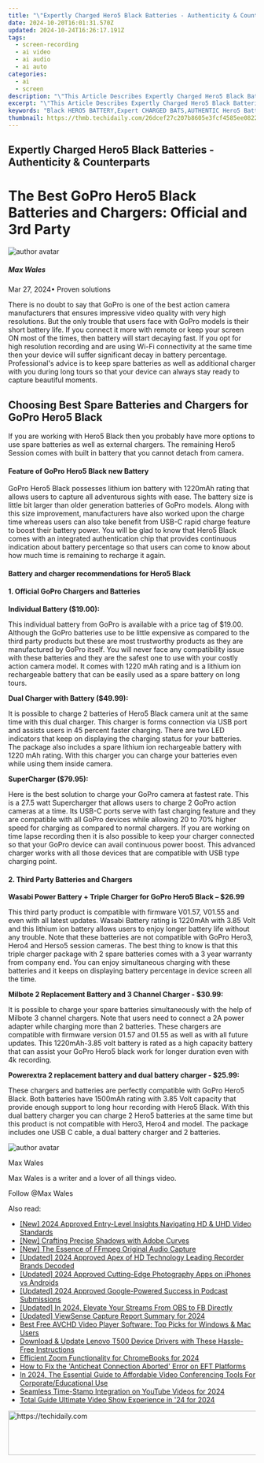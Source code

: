 ```yaml
---
title: "\"Expertly Charged Hero5 Black Batteries - Authenticity & Counterparts for 2024\""
date: 2024-10-20T16:01:31.570Z
updated: 2024-10-24T16:26:17.191Z
tags: 
  - screen-recording
  - ai video
  - ai audio
  - ai auto
categories: 
  - ai
  - screen
description: "\"This Article Describes Expertly Charged Hero5 Black Batteries - Authenticity & Counterparts for 2024\""
excerpt: "\"This Article Describes Expertly Charged Hero5 Black Batteries - Authenticity & Counterparts for 2024\""
keywords: "Black HERO5 BATTERY,Expert CHARGED BATS,AUTHENTIC Hero5 Battery,Hero5 Battery Authenticity,Counterfeit Free HERO5,Quality Black HERO5BT,Legitimate Hero5 Powercell"
thumbnail: https://thmb.techidaily.com/26dcef27c207b8605e3fcf4585ee0822110eeb8a794c85ff8e27071c7786d452.jpg
---
```


## Expertly Charged Hero5 Black Batteries - Authenticity & Counterparts

# The Best GoPro Hero5 Black Batteries and Chargers: Official and 3rd Party

![author avatar](https://images.wondershare.com/filmora/article-images/max-wales-author.jpg)

##### Max Wales

 Mar 27, 2024• Proven solutions

 There is no doubt to say that GoPro is one of the best action camera manufacturers that ensures impressive video quality with very high resolutions. But the only trouble that users face with GoPro models is their short battery life. If you connect it more with remote or keep your screen ON most of the times, then battery will start decaying fast. If you opt for high resolution recording and are using Wi-Fi connectivity at the same time then your device will suffer significant decay in battery percentage. Professional's advice is to keep spare batteries as well as additional charger with you during long tours so that your device can always stay ready to capture beautiful moments.

## Choosing Best Spare Batteries and Chargers for GoPro Hero5 Black

 If you are working with Hero5 Black then you probably have more options to use spare batteries as well as external chargers. The remaining Hero5 Session comes with built in battery that you cannot detach from camera.

#### Feature of GoPro Hero5 Black new Battery

 GoPro Hero5 Black possesses lithium ion battery with 1220mAh rating that allows users to capture all adventurous sights with ease. The battery size is little bit larger than older generation batteries of GoPro models. Along with this size improvement, manufacturers have also worked upon the charge time whereas users can also take benefit from USB-C rapid charge feature to boost their battery power. You will be glad to know that Hero5 Black comes with an integrated authentication chip that provides continuous indication about battery percentage so that users can come to know about how much time is remaining to recharge it again.

#### Battery and charger recommendations for Hero5 Black

#### 1\.  Official GoPro Chargers and Batteries

 **Individual Battery ($19.00):**

 This individual battery from GoPro is available with a price tag of $19.00\. Although the GoPro batteries use to be little expensive as compared to the third party products but these are most trustworthy products as they are manufactured by GoPro itself. You will never face any compatibility issue with these batteries and they are the safest one to use with your costly action camera model. It comes with 1220 mAh rating and is a lithium ion rechargeable battery that can be easily used as a spare battery on long tours.

 **Dual Charger with Battery ($49.99):**

 It is possible to charge 2 batteries of Hero5 Black camera unit at the same time with this dual charger. This charger is forms connection via USB port and assists users in 45 percent faster charging. There are two LED indicators that keep on displaying the charging status for your batteries. The package also includes a spare lithium ion rechargeable battery with 1220 mAh rating. With this charger you can charge your batteries even while using them inside camera.

 **SuperCharger ($79.95):**

 Here is the best solution to charge your GoPro camera at fastest rate. This is a 27.5 watt Supercharger that allows users to charge 2 GoPro action cameras at a time. Its USB-C ports serve with fast charging feature and they are compatible with all GoPro devices while allowing 20 to 70% higher speed for charging as compared to normal chargers. If you are working on time lapse recording then it is also possible to keep your charger connected so that your GoPro device can avail continuous power boost. This advanced charger works with all those devices that are compatible with USB type charging point.

#### 2\.  Third Party Batteries and Chargers

 **Wasabi Power Battery + Triple Charger for GoPro Hero5 Black – $26.99**

 This third party product is compatible with firmware V01.57, V01.55 and even with all latest updates. Wasabi Battery rating is 1220mAh with 3.85 Volt and this lithium ion battery allows users to enjoy longer battery life without any trouble. Note that these batteries are not compatible with GoPro Hero3, Hero4 and Herso5 session cameras. The best thing to know is that this triple charger package with 2 spare batteries comes with a 3 year warranty from company end. You can enjoy simultaneous charging with these batteries and it keeps on displaying battery percentage in device screen all the time.

 **Milbote 2 Replacement Battery and 3 Channel Charger - $30.99:**

 It is possible to charge your spare batteries simultaneously with the help of Milbote 3 channel chargers. Note that users need to connect a 2A power adapter while charging more than 2 batteries. These chargers are compatible with firmware version 01.57 and 01.55 as well as with all future updates. This 1220mAh-3.85 volt battery is rated as a high capacity battery that can assist your GoPro Hero5 black work for longer duration even with 4k recording.

 **Powerextra 2 replacement battery and dual battery charger - $25.99:**

 These chargers and batteries are perfectly compatible with GoPro Hero5 Black. Both batteries have 1500mAh rating with 3.85 Volt capacity that provide enough support to long hour recording with Hero5 Black. With this dual battery charger you can charge 2 Hero5 batteries at the same time but this product is not compatible with Hero3, Hero4 and model. The package includes one USB C cable, a dual battery charger and 2 batteries.

![author avatar](https://images.wondershare.com/filmora/article-images/max-wales-author.jpg)

Max Wales

Max Wales is a writer and a lover of all things video.

Follow @Max Wales


<ins class="adsbygoogle"
     style="display:block"
     data-ad-format="autorelaxed"
     data-ad-client="ca-pub-7571918770474297"
     data-ad-slot="1223367746"></ins>



<ins class="adsbygoogle"
     style="display:block"
     data-ad-client="ca-pub-7571918770474297"
     data-ad-slot="8358498916"
     data-ad-format="auto"
     data-full-width-responsive="true"></ins>


<span class="atpl-alsoreadstyle">Also read:</span>
<div><ul>
<li><a href="https://article-knowledge.techidaily.com/new-2024-approved-entry-level-insights-navigating-hd-and-uhd-video-standards/"><u>[New] 2024 Approved Entry-Level Insights Navigating HD & UHD Video Standards</u></a></li>
<li><a href="https://article-knowledge.techidaily.com/new-crafting-precise-shadows-with-adobe-curves/"><u>[New] Crafting Precise Shadows with Adobe Curves</u></a></li>
<li><a href="https://article-knowledge.techidaily.com/new-the-essence-of-ffmpeg-original-audio-capture/"><u>[New] The Essence of FFmpeg Original Audio Capture</u></a></li>
<li><a href="https://video-screen-grab.techidaily.com/updated-2024-approved-apex-of-hd-technology-leading-recorder-brands-decoded/"><u>[Updated] 2024 Approved Apex of HD Technology Leading Recorder Brands Decoded</u></a></li>
<li><a href="https://article-knowledge.techidaily.com/updated-2024-approved-cutting-edge-photography-apps-on-iphones-vs-androids/"><u>[Updated] 2024 Approved Cutting-Edge Photography Apps on iPhones vs Androids</u></a></li>
<li><a href="https://article-knowledge.techidaily.com/updated-2024-approved-google-powered-success-in-podcast-submissions/"><u>[Updated] 2024 Approved Google-Powered Success in Podcast Submissions</u></a></li>
<li><a href="https://screen-sharing-recording.techidaily.com/updated-in-2024-elevate-your-streams-from-obs-to-fb-directly/"><u>[Updated] In 2024, Elevate Your Streams From OBS to FB Directly</u></a></li>
<li><a href="https://screen-mirroring-recording.techidaily.com/updated-viewsense-capture-report-summary-for-2024/"><u>[Updated] ViewSense Capture Report Summary for 2024</u></a></li>
<li><a href="https://some-knowledge.techidaily.com/best-free-avchd-video-player-software-top-picks-for-windows-and-mac-users/"><u>Best Free AVCHD Video Player Software: Top Picks for Windows & Mac Users</u></a></li>
<li><a href="https://win-dash.techidaily.com/download-and-update-lenovo-t500-device-drivers-with-these-hassle-free-instructions/"><u>Download & Update Lenovo T500 Device Drivers with These Hassle-Free Instructions</u></a></li>
<li><a href="https://fox-glue.techidaily.com/efficient-zoom-functionality-for-chromebooks-for-2024/"><u>Efficient Zoom Functionality for ChromeBooks for 2024</u></a></li>
<li><a href="https://win-answers.techidaily.com/how-to-fix-the-anticheat-connection-aborted-error-on-eft-platforms/"><u>How to Fix the 'Anticheat Connection Aborted' Error on EFT Platforms</u></a></li>
<li><a href="https://screen-capture.techidaily.com/in-2024-the-essential-guide-to-affordable-video-conferencing-tools-for-corporateeducational-use/"><u>In 2024, The Essential Guide to Affordable Video Conferencing Tools For Corporate/Educational Use</u></a></li>
<li><a href="https://article-knowledge.techidaily.com/seamless-time-stamp-integration-on-youtube-videos-for-2024/"><u>Seamless Time-Stamp Integration on YouTube Videos for 2024</u></a></li>
<li><a href="https://article-knowledge.techidaily.com/total-guide-ultimate-video-show-experience-in-24-for-2024/"><u>Total Guide Ultimate Video Show Experience in '24 for 2024</u></a></li>
</ul></div>

<!-- affiliate ads begin -->
<a href="https://imp.i357552.net/c/5597632/1001453/11832" target="_top" id="1001453">
  <img src="//a.impactradius-go.com/display-ad/11832-1001453" border="0" alt="https://techidaily.com" width="728" height="90"/>
</a>
<img height="0" width="0" src="https://imp.i357552.net/i/5597632/1001453/11832" style="position:absolute;visibility:hidden;" border="0" />
<!-- affiliate ads end -->

